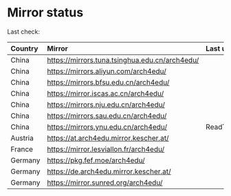 <script src="./time.js"></script>
# Mirror status
Last check: <script type="text/javascript">localize(1681074862.400787);</script>

|Country|Mirror|Last update|
|:------|:-----|:----------|
|China|https://mirrors.tuna.tsinghua.edu.cn/arch4edu/|<script type="text/javascript">localize(1681021721);</script>|
|China|https://mirrors.aliyun.com/arch4edu/|<script type="text/javascript">localize(1681021721);</script>|
|China|https://mirrors.bfsu.edu.cn/arch4edu/|<script type="text/javascript">localize(1681021721);</script>|
|China|https://mirror.iscas.ac.cn/arch4edu/|<script type="text/javascript">localize(1681021721);</script>|
|China|https://mirrors.nju.edu.cn/arch4edu/|<script type="text/javascript">localize(1681021721);</script>|
|China|https://mirrors.sau.edu.cn/arch4edu/|<script type="text/javascript">localize(1673850842);</script>|
|China|https://mirrors.ynu.edu.cn/arch4edu/|ReadTimeout|
|Austria|https://at.arch4edu.mirror.kescher.at/|<script type="text/javascript">localize(1681021721);</script>|
|France|https://mirror.lesviallon.fr/arch4edu/|<script type="text/javascript">localize(1681021721);</script>|
|Germany|https://pkg.fef.moe/arch4edu/|<script type="text/javascript">localize(1681021721);</script>|
|Germany|https://de.arch4edu.mirror.kescher.at/|<script type="text/javascript">localize(1681021721);</script>|
|Germany|https://mirror.sunred.org/arch4edu/|<script type="text/javascript">localize(1681021721);</script>|

<script src="./tablefilter/tablefilter.js"></script>
<script src="./table.js"></script>